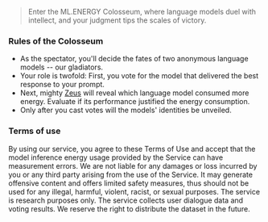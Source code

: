 > Enter the ML.ENERGY Colosseum, where language models duel with intellect, and your judgment tips the scales of victory.

### Rules of the Colosseum

- As the spectator, you'll decide the fates of two anonymous language models -- our gladiators.
- Your role is twofold: First, you vote for the model that delivered the best response to your prompt.
- Next, mighty [Zeus](https://ml.energy/zeus) will reveal which language model consumed more energy. Evaluate if its performance justified the energy consumption.
- Only after you cast votes will the models' identities be unveiled.

### Terms of use

By using our service, you agree to these Terms of Use and accept that the model inference energy usage provided by the Service can have measurement errors. We are not liable for any damages or loss incurred by you or any third party arising from the use of the Service. It may generate offensive content and offers limited safety measures, thus should not be used for any illegal, harmful, violent, racist, or sexual purposes. The service is research purposes only. The service collects user dialogue data and voting results. We reserve the right to distribute the dataset in the future.
